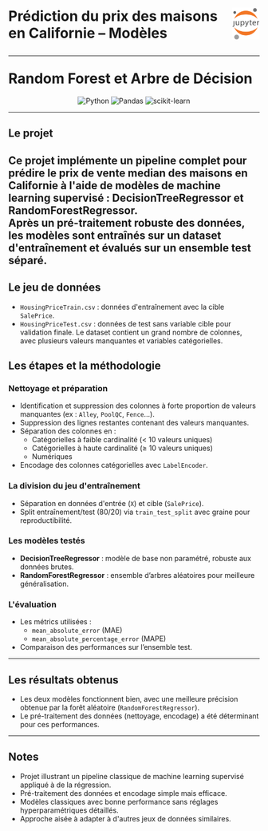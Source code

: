 <h1><a href="../../"><img align="right" src="https://github.com/MiKL5/Python/blob/master/assets/logo/Jupyter.svg" alt="Jupyter" height="64px"></a><b>Prédiction du prix des maisons en Californie – Modèles<hr>
Random Forest et Arbre de Décision</b></h1>
<div align="center">

![Python](https://img.shields.io/badge/python-3.13-blue?style=flat&logo=python&logoColor=ffd43b)
![Pandas](https://img.shields.io/badge/pandas-Data_Analysis-150458?style=flat&logo=pandas&logoColor=white)
![scikit-learn](https://img.shields.io/badge/scikit--learn-Machine_Learning-F7931E?style=flat&logo=scikit-learn&logoColor=white)
<!-- ![MIT License](https://img.shields.io/badge/License-MIT-blue.svg) -->

</div>

___
## **Le projet**
Ce projet implémente un pipeline complet pour prédire le prix de vente median des maisons en Californie à l'aide de modèles de machine learning supervisé : **DecisionTreeRegressor** et **RandomForestRegressor**.  
Après un pré-traitement robuste des données, les modèles sont entraînés sur un dataset d'entraînement et évalués sur un ensemble test séparé.
---
## **Le jeu de données**
- `HousingPriceTrain.csv` : données d'entraînement avec la cible `SalePrice`.
- `HousingPriceTest.csv` : données de test sans variable cible pour validation finale.
Le dataset contient un grand nombre de colonnes, avec plusieurs valeurs manquantes et variables catégorielles.
## **Les étapes et la méthodologie**
### **Nettoyage et préparation**
* Identification et suppression des colonnes à forte proportion de valeurs manquantes (ex : `Alley`, `PoolQC`, `Fence`...).
* Suppression des lignes restantes contenant des valeurs manquantes.
* Séparation des colonnes en :  
  * Catégorielles à faible cardinalité (< 10 valeurs uniques)  
  * Catégorielles à haute cardinalité (≥ 10 valeurs uniques)  
  * Numériques  
* Encodage des colonnes catégorielles avec `LabelEncoder`.
### **La division du jeu d'entraînement**
* Séparation en données d'entrée (`X`) et cible (`SalePrice`).
* Split entraînement/test (80/20) via `train_test_split` avec graine pour reproductibilité.
### **Les modèles testés**
* **DecisionTreeRegressor** : modèle de base non paramétré, robuste aux données brutes.
* **RandomForestRegressor** : ensemble d’arbres aléatoires pour meilleure généralisation.
### **L'évaluation**
* Les métrics utilisées :  
  * `mean_absolute_error` (MAE)  
  * `mean_absolute_percentage_error` (MAPE)
* Comparaison des performances sur l’ensemble test.
---
## **Les résultats obtenus**
* Les deux modèles fonctionnent bien, avec une meilleure précision obtenue par la forêt aléatoire (`RandomForestRegressor`).
* Le pré-traitement des données (nettoyage, encodage) a été déterminant pour ces performances.
<!-- ## Licence
Sous licence MIT — voir fichier [LICENSE](LICENSE) pour les détails. -->
___
## **Notes**
* Projet illustrant un pipeline classique de machine learning supervisé appliqué à de la régression.  
* Pré-traitement des données et encodage simple mais efficace.  
* Modèles classiques avec bonne performance sans réglages hyperparamétriques détaillés.  
* Approche aisée à adapter à d'autres jeux de données similaires.